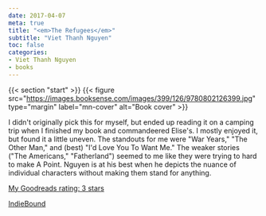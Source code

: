 ```yaml
---
date: 2017-04-07
meta: true
title: "<em>The Refugees</em>"
subtitle: "Viet Thanh Nguyen"
toc: false
categories:
- Viet Thanh Nguyen
- books
---
```


{{< section "start" >}}
{{< figure src="https://images.booksense.com/images/399/126/9780802126399.jpg" type="margin" label="mn-cover" alt="Book cover" >}}

I didn't originally pick this for myself, but ended up reading it on a camping trip when I finished my book and commandeered Elise's. I mostly enjoyed it, but found it a little uneven. The standouts for me were "War Years," "The Other Man," and (best) "I'd Love You To Want Me." The weaker stories ("The Americans," "Fatherland") seemed to me like they were trying to hard to make A Point. Nguyen is at his best when he depicts the nuance of individual characters without making them stand for anything. 

[My Goodreads rating: 3 stars](https://www.goodreads.com/review/show/1958370551)  

[IndieBound](https://www.indiebound.org/book/9780802126399)
